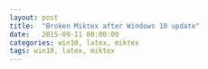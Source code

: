 ```yaml
---
layout: post
title:  "Broken Miktex after Windows 10 update"
date:   2015-09-11 00:00:00
categories: win10, latex, miktex
tags: win10, latex, miktex
---
```




